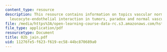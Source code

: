 ```yaml
---
content_type: resource
description: This resource contains information on topics vascular normalization,
  leucocyte-endothelial interaction in tumors, paradox and normal vasculature.
file: /media/https%3A/open-learning-course-data-rc.s3.amazonaws.com/hst-525j-tumor-pathophysiology-and-transport-phenomena-fall-2005/11276fe5f623f619ec5844bc870689a0_02b_jain.pdf
file_type: application/pdf
resourcetype: Document
title: 02b_jain.pdf
uid: 11276fe5-f623-f619-ec58-44bc870689a0
---
```

